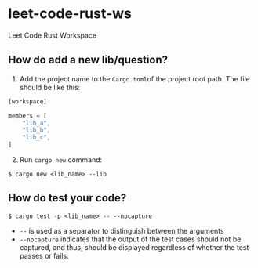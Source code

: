 # leet-code-rust-ws

Leet Code Rust Workspace

## How do add a new lib/question?

1. Add the project name to the `Cargo.toml`of the project root path. The file should be like this:

```Rust
[workspace]

members = [
    "lib_a",
    "lib_b",
    "lib_c",
]

```

2. Run `cargo new` command:  

```console
$ cargo new <lib_name> --lib 
```

## How do test your code?

```console
$ cargo test -p <lib_name> -- --nocapture
```

- `--` is used as a separator to distinguish between the arguments 
- `--nocapture` indicates that the output of the test cases should not be captured, and thus, should be displayed regardless of whether the test passes or fails.



